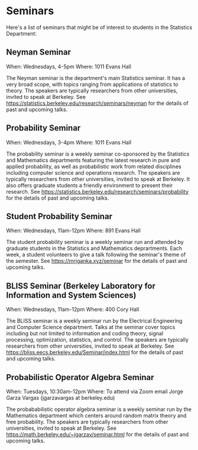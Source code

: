 # Seminars

Here's a list of seminars that might be of interest to students in the Statistics Department:

## Neyman Seminar

When: Wednesdays, 4-5pm
Where: 1011 Evans Hall

The Neyman seminar is the department's main Statistics seminar. It has a very broad scope, with topics ranging from applications of statistics to theory. The speakers are typically researchers from other universities, invited to speak at Berkeley. See https://statistics.berkeley.edu/research/seminars/neyman for the details of past and upcoming talks.


## Probability Seminar

When: Wednesdays, 3-4pm
Where: 1011 Evans Hall

The probability seminar is a weekly seminar co-sponsored by the Statistics and Mathematics departments featuring the latest research in pure and applied probability, as well as probabilistic work from related disciplines including computer science and operations research. The speakers are typically researchers from other universities, invited to speak at Berkeley. It also offers graduate students a friendly environment to present their research. See https://statistics.berkeley.edu/research/seminars/probability for the details of past and upcoming talks.


## Student Probability Seminar

When: Wednesdays, 11am-12pm
Where: 891 Evans Hall

The student probability seminar is a weekly seminar run and attended by graduate students in the Statistics and Mathematics deprartments. Each week, a student volunteers to give a talk following the seminar's theme of the semester. See https://mriganka.xyz/seminar for the details of past and upcoming talks.


## BLISS Seminar (Berkeley Laboratory for Information and System Sciences)

When: Wednesdays, 11am-12pm
Where: 400 Cory Hall

The BLISS seminar is a weekly seminar run by the Electrical Engineering and Computer Science department. Talks at the seminar cover topics including but not limited to information and coding theory, signal processing, optimization, statistics, and control. The speakers are typically researchers from other universities, invited to speak at Berkeley. See https://bliss.eecs.berkeley.edu/Seminar/index.html for the details of past and upcoming talks.


## Probabilistic Operator Algebra Seminar

When: Tuesdays, 10:30am-12pm
Where: To attend via Zoom email Jorge Garza Vargas (jgarzavargas at berkeley.edu)

The probababilistic operator algebra seminar is a weekly seminar run by the Mathematics department which centers around random matrix theory and free probability. The speakers are typically researchers from other universities, invited to speak at Berkeley. See https://math.berkeley.edu/~jgarzav/seminar.html for the details of past and upcoming talks.